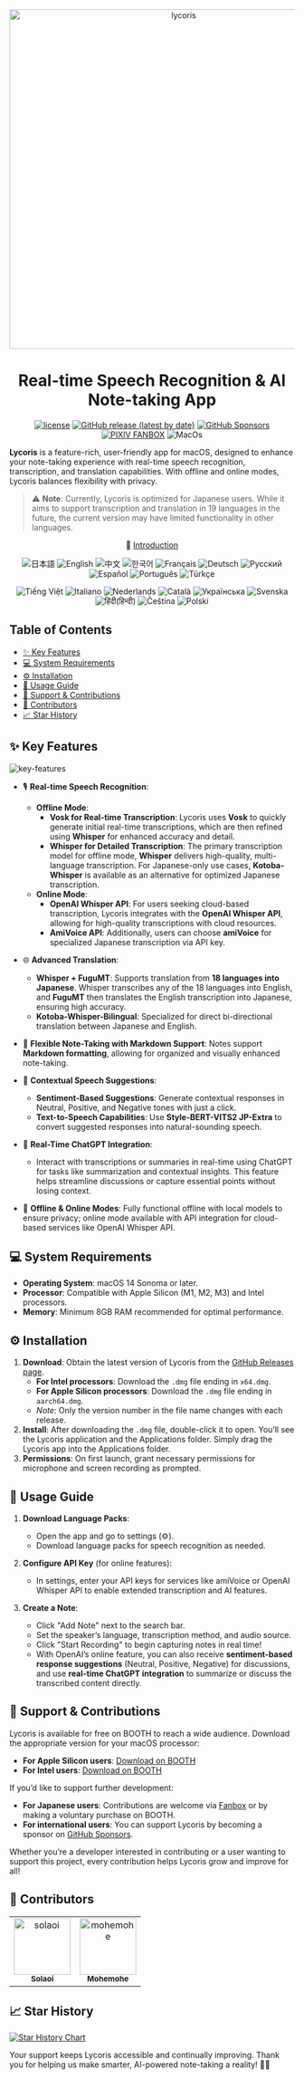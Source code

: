 <div align="center">
    <img width="600" alt="lycoris" src="https://user-images.githubusercontent.com/46414076/227781834-2eeaea6f-fae6-4607-8862-4ca74a4416b9.png">
</div>

<div align="center">

# Real-time Speech Recognition & AI Note-taking App

</div>

<div align="center">

[![license](https://img.shields.io/github/license/solaoi/lycoris)](https://github.com/solaoi/lycoris/blob/main/LICENSE)
[![GitHub release (latest by date)](https://img.shields.io/github/v/release/solaoi/lycoris)](https://github.com/solaoi/lycoris/releases)
[![GitHub Sponsors](https://img.shields.io/github/sponsors/solaoi?color=db61a2)](https://github.com/sponsors/solaoi)
[![PIXIV FANBOX](https://img.shields.io/badge/%E5%AF%84%E4%BB%98-PIXIV%20FANBOX-ff69b4)](https://solaoi.fanbox.cc/)
![MacOs](https://shields.io/badge/MacOS--9cf?logo=Apple&style=social)

</div>

**Lycoris** is a feature-rich, user-friendly app for macOS, designed to enhance your note-taking experience with real-time speech recognition, transcription, and translation capabilities. With offline and online modes, Lycoris balances flexibility with privacy.

> ⚠️ **Note**: Currently, Lycoris is optimized for Japanese users. While it aims to support transcription and translation in 19 languages in the future, the current version may have limited functionality in other languages.

<p align="center">
📌 <a href="https://solaoi.github.io/lycoris/">Introduction</a>
</p>

<div align="center">

![日本語](https://img.shields.io/badge/日本語-d9d9d9)
![English](https://img.shields.io/badge/English-d9d9d9)
![中文](https://img.shields.io/badge/中文-d9d9d9)
![한국어](https://img.shields.io/badge/한국어-d9d9d9)
![Français](https://img.shields.io/badge/Français-d9d9d9)
![Deutsch](https://img.shields.io/badge/Deutsch-d9d9d9)
![Русский](https://img.shields.io/badge/Русский-d9d9d9)
![Español](https://img.shields.io/badge/Español-d9d9d9)
![Português](https://img.shields.io/badge/Português-d9d9d9)
![Türkçe](https://img.shields.io/badge/Türkçe-d9d9d9)

</div>

<div align="center">

![Tiếng Việt](https://img.shields.io/badge/Tiếng_Việt-d9d9d9)
![Italiano](https://img.shields.io/badge/Italiano-d9d9d9)
![Nederlands](https://img.shields.io/badge/Nederlands-d9d9d9)
![Català](https://img.shields.io/badge/Català-d9d9d9)
![Українська](https://img.shields.io/badge/Українська-d9d9d9)
![Svenska](https://img.shields.io/badge/Svenska-d9d9d9)
![हिंदी(हिन्दी)](https://img.shields.io/badge/हिंदी(हिन्दी)-d9d9d9)
![Čeština](https://img.shields.io/badge/Čeština-d9d9d9)
![Polski](https://img.shields.io/badge/Polski-d9d9d9)

</div>

<!-- START doctoc generated TOC please keep comment here to allow auto update -->
<!-- DON'T EDIT THIS SECTION, INSTEAD RE-RUN doctoc TO UPDATE -->
## Table of Contents

- [✨ Key Features](#-key-features)
- [💻 System Requirements](#-system-requirements)
- [⚙️ Installation](#-installation)
- [🚀 Usage Guide](#-usage-guide)
- [🙌 Support & Contributions](#-support--contributions)
- [👥 Contributors](#-contributors)
- [📈 Star History](#-star-history)

<!-- END doctoc generated TOC please keep comment here to allow auto update -->

## ✨ Key Features

![key-features](https://github.com/user-attachments/assets/5a118e9f-d84a-404b-9912-b11b02a901d9)

- 🎙️ **Real-time Speech Recognition**: 
   - **Offline Mode**:
      - **Vosk for Real-time Transcription**: Lycoris uses **Vosk** to quickly generate initial real-time transcriptions, which are then refined using **Whisper** for enhanced accuracy and detail.
      - **Whisper for Detailed Transcription**: The primary transcription model for offline mode, **Whisper** delivers high-quality, multi-language transcription. For Japanese-only use cases, **Kotoba-Whisper** is available as an alternative for optimized Japanese transcription.
   - **Online Mode**:
      - **OpenAI Whisper API**: For users seeking cloud-based transcription, Lycoris integrates with the **OpenAI Whisper API**, allowing for high-quality transcriptions with cloud resources.
      - **AmiVoice API**: Additionally, users can choose **amiVoice** for specialized Japanese transcription via API key.

- 🌐 **Advanced Translation**:
   - **Whisper + FuguMT**: Supports translation from **18 languages into Japanese**. Whisper transcribes any of the 18 languages into English, and **FuguMT** then translates the English transcription into Japanese, ensuring high accuracy.
   - **Kotoba-Whisper-Bilingual**: Specialized for direct bi-directional translation between Japanese and English.

- 📄 **Flexible Note-Taking with Markdown Support**: Notes support **Markdown formatting**, allowing for organized and visually enhanced note-taking.

- 💬 **Contextual Speech Suggestions**:
   - **Sentiment-Based Suggestions**: Generate contextual responses in Neutral, Positive, and Negative tones with just a click.
   - **Text-to-Speech Capabilities**: Use **Style-BERT-VITS2 JP-Extra** to convert suggested responses into natural-sounding speech.

- 🤖 **Real-Time ChatGPT Integration**:
   - Interact with transcriptions or summaries in real-time using ChatGPT for tasks like summarization and contextual insights. This feature helps streamline discussions or capture essential points without losing context.

- 📶 **Offline & Online Modes**: Fully functional offline with local models to ensure privacy; online mode available with API integration for cloud-based services like OpenAI Whisper API.

## 💻 System Requirements

- **Operating System**: macOS 14 Sonoma or later.
- **Processor**: Compatible with Apple Silicon (M1, M2, M3) and Intel processors.
- **Memory**: Minimum 8GB RAM recommended for optimal performance.

## ⚙️ Installation

1. **Download**: Obtain the latest version of Lycoris from the [GitHub Releases page](https://github.com/solaoi/lycoris/releases).
   - **For Intel processors**: Download the `.dmg` file ending in `x64.dmg`.
   - **For Apple Silicon processors**: Download the `.dmg` file ending in `aarch64.dmg`.
   - *Note*: Only the version number in the file name changes with each release.
2. **Install**: After downloading the `.dmg` file, double-click it to open. You’ll see the Lycoris application and the Applications folder. Simply drag the Lycoris app into the Applications folder.
3. **Permissions**: On first launch, grant necessary permissions for microphone and screen recording as prompted.

## 🚀 Usage Guide

1. **Download Language Packs**:
   - Open the app and go to settings (⚙️).
   - Download language packs for speech recognition as needed.
   
2. **Configure API Key** (for online features):
   - In settings, enter your API keys for services like amiVoice or OpenAI Whisper API to enable extended transcription and AI features.

3. **Create a Note**:
   - Click "Add Note" next to the search bar.
   - Set the speaker’s language, transcription method, and audio source.
   - Click "Start Recording" to begin capturing notes in real time!
   - With OpenAI’s online feature, you can also receive **sentiment-based response suggestions** (Neutral, Positive, Negative) for discussions, and use **real-time ChatGPT integration** to summarize or discuss the transcribed content directly.

## 🙌 Support & Contributions

Lycoris is available for free on BOOTH to reach a wide audience. Download the appropriate version for your macOS processor:

- **For Apple Silicon users**: [Download on BOOTH](https://booth.pm/ja/items/4675430)
- **For Intel users**: [Download on BOOTH](https://solaoi.booth.pm/items/4669259)

If you’d like to support further development:

- **For Japanese users**: Contributions are welcome via [Fanbox](https://solaoi.fanbox.cc/) or by making a voluntary purchase on BOOTH.
- **For international users**: You can support Lycoris by becoming a sponsor on [GitHub Sponsors](https://github.com/sponsors/solaoi).

Whether you’re a developer interested in contributing or a user wanting to support this project, every contribution helps Lycoris grow and improve for all!

## 👥 Contributors

<!-- readme: contributors -start -->
<table>
	<tbody>
		<tr>
            <td align="center">
                <a href="https://github.com/solaoi">
                    <img src="https://avatars.githubusercontent.com/u/46414076?v=4" width="100;" alt="solaoi"/>
                    <br />
                    <sub><b>Solaoi</b></sub>
                </a>
            </td>
            <td align="center">
                <a href="https://github.com/mohemohe">
                    <img src="https://avatars.githubusercontent.com/u/5028163?v=4" width="100;" alt="mohemohe"/>
                    <br />
                    <sub><b>Mohemohe</b></sub>
                </a>
            </td>
		</tr>
	<tbody>
</table>
<!-- readme: contributors -end -->

## 📈 Star History

[![Star History Chart](https://api.star-history.com/svg?repos=solaoi/lycoris&type=Date)](https://star-history.com/#solaoi/lycoris&Date)

Your support keeps Lycoris accessible and continually improving. Thank you for helping us make smarter, AI-powered note-taking a reality! 📒✨
